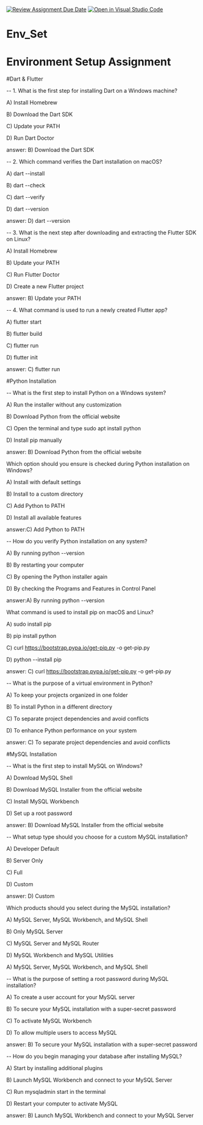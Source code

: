 [![Review Assignment Due Date](https://classroom.github.com/assets/deadline-readme-button-22041afd0340ce965d47ae6ef1cefeee28c7c493a6346c4f15d667ab976d596c.svg)](https://classroom.github.com/a/vnsr1XuU)
[![Open in Visual Studio Code](https://classroom.github.com/assets/open-in-vscode-2e0aaae1b6195c2367325f4f02e2d04e9abb55f0b24a779b69b11b9e10269abc.svg)](https://classroom.github.com/online_ide?assignment_repo_id=17049211&assignment_repo_type=AssignmentRepo)
# Env_Set

# Environment Setup Assignment

#Dart & Flutter

-- 1. What is the first step for installing Dart on a Windows machine?

A) Install Homebrew

B) Download the Dart SDK

C) Update your PATH

D) Run Dart Doctor

answer: B) Download the Dart SDK

-- 2. Which command verifies the Dart installation on macOS?

A) dart --install

B) dart --check

C) dart --verify

D) dart --version

answer: D) dart --version


-- 3. What is the next step after downloading and extracting the Flutter SDK on Linux?

A) Install Homebrew

B) Update your PATH

C) Run Flutter Doctor

D) Create a new Flutter project

answer: B) Update your PATH

-- 4. What command is used to run a newly created Flutter app?

A) flutter start

B) flutter build

C) flutter run

D) flutter init

answer: C) flutter run

#Python Installation

-- What is the first step to install Python on a Windows system?

A) Run the installer without any customization

B) Download Python from the official website

C) Open the terminal and type sudo apt install python

D) Install pip manually

answer: B) Download Python from the official website

Which option should you ensure is checked during Python installation on Windows?

A) Install with default settings

B) Install to a custom directory

C) Add Python to PATH

D) Install all available features

answer:C) Add Python to PATH

-- How do you verify Python installation on any system?

A) By running python --version

B) By restarting your computer

C) By opening the Python installer again

D) By checking the Programs and Features in Control Panel

answer:A) By running python --version

What command is used to install pip on macOS and Linux?

A) sudo install pip

B) pip install python

C) curl https://bootstrap.pypa.io/get-pip.py -o get-pip.py

D) python --install pip

answer: C) curl https://bootstrap.pypa.io/get-pip.py -o get-pip.py

-- What is the purpose of a virtual environment in Python?

A) To keep your projects organized in one folder

B) To install Python in a different directory

C) To separate project dependencies and avoid conflicts

D) To enhance Python performance on your system

answer: C) To separate project dependencies and avoid conflicts


#MySQL Installation

-- What is the first step to install MySQL on Windows?

A) Download MySQL Shell

B) Download MySQL Installer from the official website

C) Install MySQL Workbench

D) Set up a root password

answer: B) Download MySQL Installer from the official website

-- What setup type should you choose for a custom MySQL installation?

A) Developer Default

B) Server Only

C) Full

D) Custom

answer: D) Custom

Which products should you select during the MySQL installation?

A) MySQL Server, MySQL Workbench, and MySQL Shell

B) Only MySQL Server

C) MySQL Server and MySQL Router

D) MySQL Workbench and MySQL Utilities

A) MySQL Server, MySQL Workbench, and MySQL Shell

-- What is the purpose of setting a root password during MySQL installation?

A) To create a user account for your MySQL server

B) To secure your MySQL installation with a super-secret password

C) To activate MySQL Workbench

D) To allow multiple users to access MySQL

answer: B) To secure your MySQL installation with a super-secret password

-- How do you begin managing your database after installing MySQL?

A) Start by installing additional plugins

B) Launch MySQL Workbench and connect to your MySQL Server

C) Run mysqladmin start in the terminal

D) Restart your computer to activate MySQL

answer: B) Launch MySQL Workbench and connect to your MySQL Server
